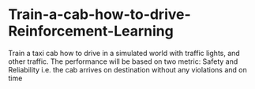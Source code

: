 # Train-a-cab-how-to-drive-Reinforcement-Learning
Train a taxi cab how to drive in a simulated world with traffic lights, and other traffic. The performance will be based on two metric: Safety and Reliability i.e. the cab arrives on destination without any violations and on time
